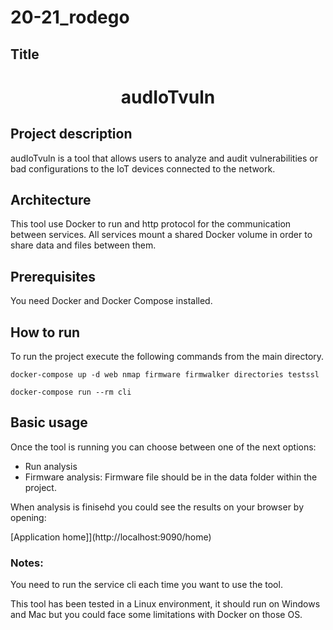 # 20-21_rodego

## Title

<h1 align="center">audIoTvuln</h1>

## Project description

audIoTvuln is a tool that allows users to analyze and audit vulnerabilities or bad configurations to the IoT devices connected to the network.

## Architecture

This tool use Docker to run and http protocol for the communication between services.
All services mount a shared Docker volume in order to share data and files between them.

## Prerequisites

You need Docker and Docker Compose installed.

## How to run

To run the project execute the following commands from the main directory.

```
docker-compose up -d web nmap firmware firmwalker directories testssl

docker-compose run --rm cli
```

## Basic usage

Once the tool is running you can choose between one of the next options:

- Run analysis
- Firmware analysis: Firmware file should be in the data folder within the project.

When analysis is finisehd you could see the results on your browser by opening:

[Application home]](http://localhost:9090/home)

### Notes:

You need to run the service cli each time you want to use the tool.

This tool has been tested in a Linux environment, it should run on Windows and Mac but you could face some limitations with Docker on those OS.
